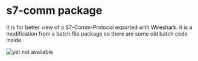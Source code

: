# s7-comm package

It is for better view of a S7-Comm-Protocol exported with Wireshark.
it is a modification from a batch file package so there are some old batch code inside
 
![yet not available](https://f.cloud.github.com/assets/69169/2290250/c35d867a-a017-11e3-86be-cd7c5bf3ff9b.gif)
